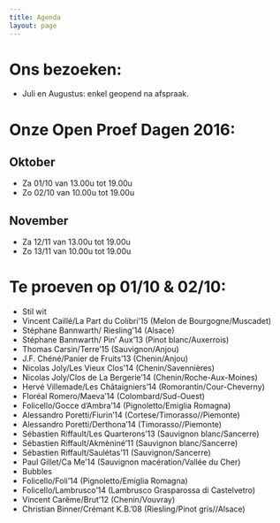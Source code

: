 ```yaml
---
title: Agenda
layout: page
---
```


Ons bezoeken:
============
* Juli en Augustus: enkel geopend na afspraak.

Onze Open Proef Dagen 2016:
===========================

Oktober
-------
* Za 01/10 van 13.00u tot 19.00u
* Zo 02/10 van 10.00u tot 19.00u

November
--------
* Za 12/11 van 13.00u tot 19.00u
* Zo 13/11 van 10.00u tot 19.00u

Te proeven op 01/10 & 02/10:
============================
* Stil wit
* Vincent Caillé/La Part du Colibri’15 (Melon de Bourgogne/Muscadet)
* Stéphane Bannwarth/ Riesling’14 (Alsace)
* Stéphane Bannwarth/ Pin’ Aux’13 (Pinot blanc/Auxerrois)
* Thomas Carsin/Terre’15 (Sauvignon/Anjou)
* J.F. Chéné/Panier de Fruits’13 (Chenin/Anjou)
* Nicolas Joly/Les Vieux Clos’14 (Chenin/Savennières)
* Nicolas Joly/Clos de La Bergerie’14 (Chenin/Roche-Aux-Moines)
* Hervé Villemade/Les Châtaigniers’14 (Romorantin/Cour-Cheverny)
* Floréal Romero/Maeva’14 (Colombard/Sud-Ouest)
* Folicello/Gocce d’Ambra’14 (Pignoletto/Emiglia Romagna)
* Alessandro Poretti/Fiurin’14 (Cortese/Timorasso//Piemonte)
* Alessandro Poretti/Derthona’14 (Timorasso//Piemonte)
* Sébastien Riffault/Les Quarterons’13 (Sauvignon blanc/Sancerre)
* Sébastien Riffault/Akmèniné’11 (Sauvignon blanc/Sancerre)
* Sébastien Riffault/Saulétas’11 (Sauvignon/Sancerre)
* Paul Gillet/Ca Me’14 (Sauvignon macération/Vallée du Cher)
* Bubbles
* Folicello/Foli’14 (Pignoletto/Emiglia Romagna)
* Folicello/Lambrusco’14 (Lambrusco Grasparossa di Castelvetro)
* Vincent Carême/Brut’12 (Chenin/Vouvray)
* Christian Binner/Crémant K.B.’08 (Riesling/Pinot gris//Alsace)



















